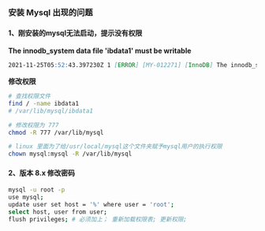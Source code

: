 ### 安装 Mysql 出现的问题 

#### 1、刚安装的mysql无法启动，提示没有权限

**The innodb_system data file 'ibdata1' must be writable**

```md
2021-11-25T05:52:43.397230Z 1 [ERROR] [MY-012271] [InnoDB] The innodb_system data file 'ibdata1' must be writable
```

**修改权限**

```bash
# 查找权限文件
find / -name ibdata1
# /var/lib/mysql/ibdata1

# 修改权限为 777
chmod -R 777 /var/lib/mysql

# linux 里面为了给/usr/local/mysql这个文件夹赋予mysql用户的执行权限
chown mysql:mysql -R /var/lib/mysql
```

#### 2、版本 8.x 修改密码

```bash
mysql -u root -p
use mysql;
update user set host = '%' where user = 'root';
select host, user from user;
flush privileges; # 必须加上； 重新加载权限表; 更新权限;
```
